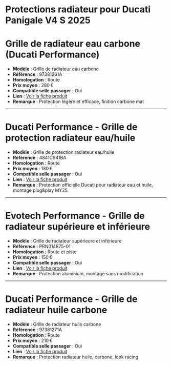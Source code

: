 # Protections radiateur pour Ducati Panigale V4 S 2025

# Grille de radiateur eau carbone (Ducati Performance)

- **Modèle** : Grille de radiateur eau carbone
- **Référence** : 97381261A
- **Homologation** : Route
- **Prix moyen** : 280 €
- **Compatible selle passager** : Oui
- **Lien** : [Voir la fiche produit](https://shop.ducati.com/fr/fr/accessoires/97381261A)
- **Remarque** : Protection légère et efficace, finition carbone mat

---

# Ducati Performance - Grille de protection radiateur eau/huile

- **Modèle** : Grille de protection radiateur eau/huile
- **Référence** : 4841C941BA
- **Homologation** : Route
- **Prix moyen** : 180 €
- **Compatible selle passager** : Oui
- **Lien** : [Voir la fiche produit](https://shop.ducati.com/fr/fr/accessoires/protection-radiateur-panigale-v4)
- **Remarque** : Protection officielle Ducati pour radiateur eau et huile, montage plug\&play MY25

---

# Evotech Performance - Grille de radiateur supérieure et inférieure 

- **Modèle** : Grille de radiateur supérieure et inférieure
- **Référence** : PRN014875-01
- **Homologation** : Route et piste
- **Prix moyen** : 150 €
- **Compatible selle passager** : Oui
- **Lien** : [Voir la fiche produit](https://evotech-performance.com/products/ep-radiator-guard-ducati-panigale-v4-v4s-v4r-streetfighter-v4-v4s-v4sp)
- **Remarque** : Protection aluminium, montage sans modification

---

# Ducati Performance - Grille de radiateur huile carbone

- **Modèle** : Grille de radiateur huile carbone
- **Référence** : 97381271A
- **Homologation** : Route
- **Prix moyen** : 210 €
- **Compatible selle passager** : Oui
- **Lien** : [Voir la fiche produit](https://shop.ducati.com/fr/fr/accessoires/97381271A)
- **Remarque** : Protection radiateur huile, carbone, look racing

